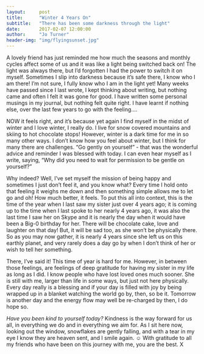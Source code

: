 ```yaml
---
layout:     post
title:      "Winter 4 Years On"
subtitle:   "There has been some darkness through the light"
date:       2017-02-07 12:00:00
author:     "Jo Turner"
header-img: "img/flyingsunset.jpg"
---
```


A lovely friend has just reminded me how much the seasons and monthly cycles affect some of us and it was like a light being switched back on! The light was always there, but I’d forgotten I had the power to switch it on myself. Sometimes I slip into darkness because it’s safe there, I know who I am there! I’m not sure, I fully know who I am in the light yet! Many weeks have passed since I last wrote, I kept thinking about writing, but nothing came and often I felt it was gone for good. I have written some personal musings in my journal, but nothing felt quite right. I have learnt if nothing else, over the last few years to go with the feeling….

NOW it feels right, and it’s because yet again I find myself in the midst of winter and I love winter, I really do. I live for snow covered mountains and skiing to hot chocolate stops! However, winter is a dark time for me in so many other ways. I don’t know how you feel about winter, but I think for many there are challenges. “Go gently on yourself” - that was the wonderful advice and reminder I was blessed with today. I can even hear myself as I write, saying, “Why did you need to wait for permission to be gentle on yourself?” 

Why indeed? Well, I’ve set myself the mission of being happy and sometimes I just don’t feel it, and you know what? Every time I hold onto that feeling it weighs me down and then something simple allows me to let go and oh! How much better, it feels. To put this all into context, this is the time of the year when I last saw my sister just over 4 years ago; it is coming up to the time when I last spoke to her nearly 4 years ago, it was also the last time I saw her on Skype and it is nearly the day when it would have been a Big-0 birthday for her. There will be chocolate cake, love and laughter on that day! But, it will be sad too, as she won’t be physically there. So as you may now gather, it is nearly 4 years since she left us on this earthly planet, and very rarely does a day go by when I don’t think of her or wish to tell her something. 

There, I’ve said it! This time of year is hard for me. However, in between those feelings, are feelings of deep gratitude for having my sister in my life as long as I did. I know people who have lost loved ones much sooner. She is still with me, larger than life in some ways, but just not here physically. Every day really is a blessing and if your day is filled with joy by being wrapped up in a blanket watching the world go by, then, so be it. Tomorrow is another day and the energy flow may well be re-charged by then, I do hope so.  

*Have you been kind to yourself today?* Kindness is the way forward for us all, in everything we do and in everything we aim for. As I sit here now, looking out the window, snowflakes are gently falling, and with a tear in my eye I know they are heaven sent, and I smile again. ☺ With gratitude to all my friends who have been on this journey with me, you are the best. X 

